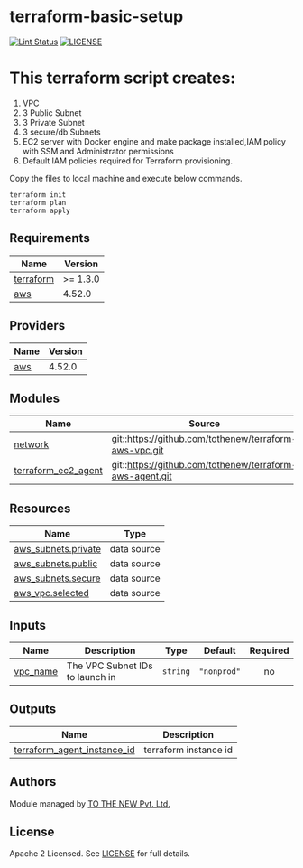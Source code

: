 # terraform-basic-setup

[![Lint Status](https://github.com/tothenew/terraform-aws-template/workflows/Lint/badge.svg)](https://github.com/tothenew/terraform-aws-template/actions)
[![LICENSE](https://img.shields.io/github/license/tothenew/terraform-aws-template)](https://github.com/tothenew/terraform-aws-template/blob/master/LICENSE)
# This terraform script creates:
1. VPC
2. 3 Public Subnet
3. 3 Private Subnet
4. 3 secure/db Subnets
5. EC2 server with Docker engine and make package installed,IAM policy with SSM and Administrator permissions
6. Default IAM policies required for Terraform provisioning.

Copy the files to local machine and execute below commands.
```
terraform init
terraform plan
terraform apply
```

<!-- BEGIN_TF_DOCS -->
## Requirements

| Name | Version |
|------|---------|
| <a name="requirement_terraform"></a> [terraform](#requirement\_terraform) | >= 1.3.0 |
| <a name="requirement_aws"></a> [aws](#requirement\_aws) | 4.52.0 |

## Providers

| Name | Version |
|------|---------|
| <a name="provider_aws"></a> [aws](#provider\_aws) | 4.52.0 |

## Modules

| Name | Source | Version |
|------|--------|---------|
| <a name="module_network"></a> [network](#module\_network) | git::https://github.com/tothenew/terraform-aws-vpc.git | v0.2.0 |
| <a name="module_terraform_ec2_agent"></a> [terraform\_ec2\_agent](#module\_terraform\_ec2\_agent) | git::https://github.com/tothenew/terraform-aws-agent.git | v0.0.1 |

## Resources

| Name | Type |
|------|------|
| [aws_subnets.private](https://registry.terraform.io/providers/hashicorp/aws/4.52.0/docs/data-sources/subnets) | data source |
| [aws_subnets.public](https://registry.terraform.io/providers/hashicorp/aws/4.52.0/docs/data-sources/subnets) | data source |
| [aws_subnets.secure](https://registry.terraform.io/providers/hashicorp/aws/4.52.0/docs/data-sources/subnets) | data source |
| [aws_vpc.selected](https://registry.terraform.io/providers/hashicorp/aws/4.52.0/docs/data-sources/vpc) | data source |

## Inputs

| Name | Description | Type | Default | Required |
|------|-------------|------|---------|:--------:|
| <a name="input_vpc_name"></a> [vpc\_name](#input\_vpc\_name) | The VPC Subnet IDs to launch in | `string` | `"nonprod"` | no |

## Outputs

| Name | Description |
|------|-------------|
| <a name="output_terraform_agent_instance_id"></a> [terraform\_agent\_instance\_id](#output\_terraform\_agent\_instance\_id) | terraform instance id |
<!-- END_TF_DOCS -->

## Authors

Module managed by [TO THE NEW Pvt. Ltd.](https://github.com/tothenew)

## License

Apache 2 Licensed. See [LICENSE](https://github.com/tothenew/terraform-aws-template/blob/main/LICENSE) for full details.

